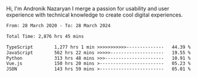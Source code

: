 Hi, I'm Andronik Nazaryan
I merge a passion for usability and user experience with technical knowledge to create cool digital experiences.


<!--START_SECTION:waka-->

```txt
From: 28 March 2020 - To: 28 March 2024

Total Time: 2,876 hrs 45 mins

TypeScript        1,277 hrs 1 min >>>>>>>>>>>--------------   44.39 %
JavaScript        562 hrs 22 mins >>>>>--------------------   19.55 %
Python            313 hrs 48 mins >>>----------------------   10.91 %
Vue.js            150 hrs 20 mins >------------------------   05.23 %
JSON              143 hrs 59 mins >------------------------   05.01 %
```

<!--END_SECTION:waka-->
